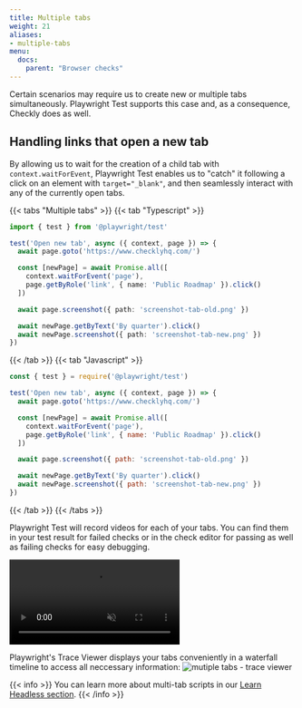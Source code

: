 ```yaml
---
title: Multiple tabs
weight: 21
aliases:
- multiple-tabs
menu:
  docs:
    parent: "Browser checks"
---
```


Certain scenarios may require us to create new or multiple tabs simultaneously. Playwright Test supports this case and, as a consequence, Checkly does as well.

## Handling links that open a new tab

By allowing us to wait for the creation of a child tab with `context.waitForEvent`, Playwright Test enables us to "catch" it following a click on an element with `target="_blank"`, and then seamlessly interact with any of the currently open tabs.

{{< tabs "Multiple tabs" >}}
{{< tab "Typescript" >}}
```ts
import { test } from '@playwright/test'

test('Open new tab', async ({ context, page }) => {
  await page.goto('https://www.checklyhq.com/')

  const [newPage] = await Promise.all([
    context.waitForEvent('page'),
    page.getByRole('link', { name: 'Public Roadmap' }).click()
  ])

  await page.screenshot({ path: 'screenshot-tab-old.png' })

  await newPage.getByText('By quarter').click()
  await newPage.screenshot({ path: 'screenshot-tab-new.png' })
})
```
{{< /tab >}}
{{< tab "Javascript" >}}
```js
const { test } = require('@playwright/test')

test('Open new tab', async ({ context, page }) => {
  await page.goto('https://www.checklyhq.com/')

  const [newPage] = await Promise.all([
    context.waitForEvent('page'),
    page.getByRole('link', { name: 'Public Roadmap' }).click()
  ])

  await page.screenshot({ path: 'screenshot-tab-old.png' })

  await newPage.getByText('By quarter').click()
  await newPage.screenshot({ path: 'screenshot-tab-new.png' })
})
```
{{< /tab >}}
{{< /tabs >}}

Playwright Test will record videos for each of your tabs. You can find them in your test result for failed checks or in the check editor for passing as well as failing checks for easy debugging.

<video alt="Checkly Playwright Test UI" autoplay loop muted src="/docs/images/browser-checks/multiple-tabs-pwt-report.mp4"></video>

Playwright's Trace Viewer displays your tabs conveniently in a waterfall timeline to access all neccessary information:
![mutiple tabs - trace viewer](/docs/images/browser-checks/multiple-tabs-trace-viewer.png)

{{< info >}}
You can learn more about multi-tab scripts in our [Learn Headless section](/learn/headless/multitab-flows).
{{< /info >}}
